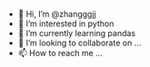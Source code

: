 - 👋 Hi, I’m @zhangggjj
- 👀 I’m interested in python
- 🌱 I’m currently learning pandas
- 💞️ I’m looking to collaborate on ...
- 📫 How to reach me ...

<!---
zhangggjj/zhangggjj is a ✨ special ✨ repository because its `README.md` (this file) appears on your GitHub profile.
You can click the Preview link to take a look at your changes.
--->
